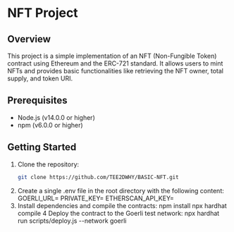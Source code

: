 # NFT Project

## Overview

This project is a simple implementation of an NFT (Non-Fungible Token) contract using Ethereum and the ERC-721 standard. It allows users to mint NFTs and provides basic functionalities like retrieving the NFT owner, total supply, and token URI.

## Prerequisites

- Node.js (v14.0.0 or higher)
- npm (v6.0.0 or higher)

## Getting Started

1. Clone the repository:
   ```bash
   git clone https://github.com/TEE2DWHY/BASIC-NFT.git
   ```
2. Create a single .env file in the root directory with the following content:
   GOERLI_URL=<your-goerli-rpc-url>
   PRIVATE_KEY=<your-private-key>
   ETHERSCAN_API_KEY=<your-etherscan-api-key>
3. Install dependencies and compile the contracts:
   npm install
   npx hardhat compile
   4 Deploy the contract to the Goerli test network:
   npx hardhat run scripts/deploy.js --network goerli
